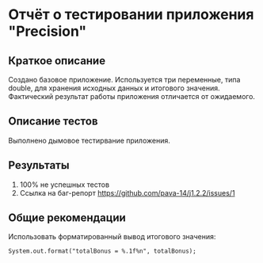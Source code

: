 # Отчёт о тестировании приложения "Precision"

## Краткое описание

Создано базовое приложение. Используется три переменные, типа double, для хранения исходных данных и итогового значения. Фактический результат работы приложения отличается от ожидаемого.

## Описание тестов

Выполнено дымовое тестирвание приложения.

## Результаты

1. 100% не успешных тестов
2. Ссылка на баг-репорт https://github.com/pava-14/j1.2.2/issues/1

## Общие рекомендации

Использовать форматированный вывод итогового значения:

    System.out.format("totalBonus = %.1f%n", totalBonus);
    
